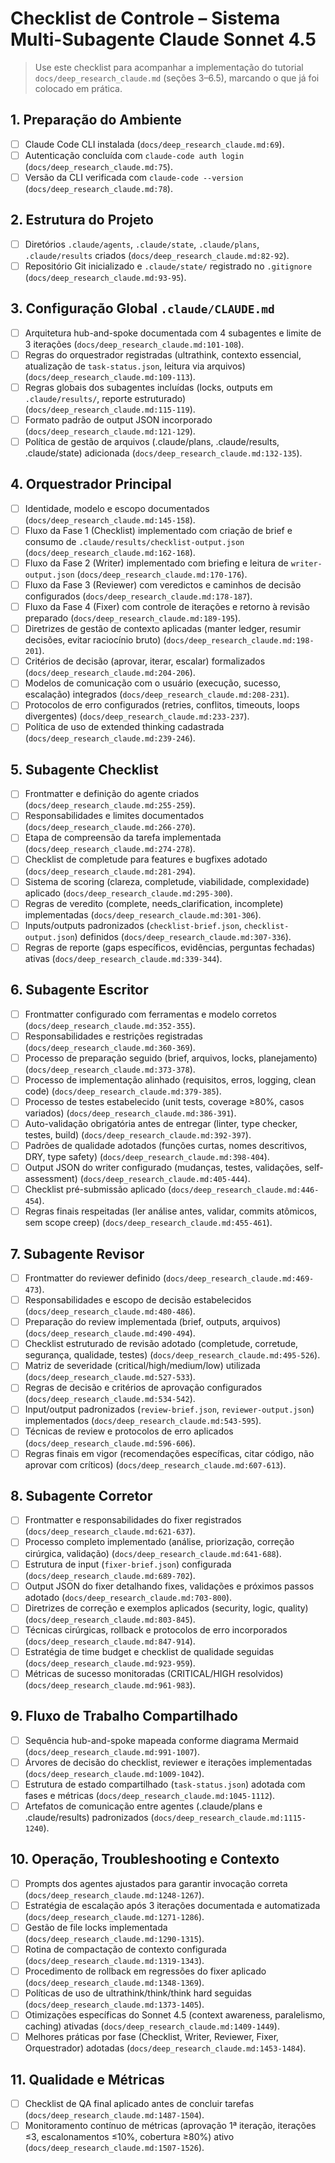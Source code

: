 # Checklist de Controle – Sistema Multi-Subagente Claude Sonnet 4.5

> Use este checklist para acompanhar a implementação do tutorial `docs/deep_research_claude.md` (seções 3–6.5), marcando o que já foi colocado em prática.

## 1. Preparação do Ambiente
- [ ] Claude Code CLI instalada (`docs/deep_research_claude.md:69`).
- [ ] Autenticação concluída com `claude-code auth login` (`docs/deep_research_claude.md:75`).
- [ ] Versão da CLI verificada com `claude-code --version` (`docs/deep_research_claude.md:78`).

## 2. Estrutura do Projeto
- [ ] Diretórios `.claude/agents`, `.claude/state`, `.claude/plans`, `.claude/results` criados (`docs/deep_research_claude.md:82-92`).
- [ ] Repositório Git inicializado e `.claude/state/` registrado no `.gitignore` (`docs/deep_research_claude.md:93-95`).

## 3. Configuração Global `.claude/CLAUDE.md`
- [ ] Arquitetura hub-and-spoke documentada com 4 subagentes e limite de 3 iterações (`docs/deep_research_claude.md:101-108`).
- [ ] Regras do orquestrador registradas (ultrathink, contexto essencial, atualização de `task-status.json`, leitura via arquivos) (`docs/deep_research_claude.md:109-113`).
- [ ] Regras globais dos subagentes incluídas (locks, outputs em `.claude/results/`, reporte estruturado) (`docs/deep_research_claude.md:115-119`).
- [ ] Formato padrão de output JSON incorporado (`docs/deep_research_claude.md:121-129`).
- [ ] Política de gestão de arquivos (.claude/plans, .claude/results, .claude/state) adicionada (`docs/deep_research_claude.md:132-135`).

## 4. Orquestrador Principal
- [ ] Identidade, modelo e escopo documentados (`docs/deep_research_claude.md:145-158`).
- [ ] Fluxo da Fase 1 (Checklist) implementado com criação de brief e consumo de `.claude/results/checklist-output.json` (`docs/deep_research_claude.md:162-168`).
- [ ] Fluxo da Fase 2 (Writer) implementado com briefing e leitura de `writer-output.json` (`docs/deep_research_claude.md:170-176`).
- [ ] Fluxo da Fase 3 (Reviewer) com veredictos e caminhos de decisão configurados (`docs/deep_research_claude.md:178-187`).
- [ ] Fluxo da Fase 4 (Fixer) com controle de iterações e retorno à revisão preparado (`docs/deep_research_claude.md:189-195`).
- [ ] Diretrizes de gestão de contexto aplicadas (manter ledger, resumir decisões, evitar raciocínio bruto) (`docs/deep_research_claude.md:198-201`).
- [ ] Critérios de decisão (aprovar, iterar, escalar) formalizados (`docs/deep_research_claude.md:204-206`).
- [ ] Modelos de comunicação com o usuário (execução, sucesso, escalação) integrados (`docs/deep_research_claude.md:208-231`).
- [ ] Protocolos de erro configurados (retries, conflitos, timeouts, loops divergentes) (`docs/deep_research_claude.md:233-237`).
- [ ] Política de uso de extended thinking cadastrada (`docs/deep_research_claude.md:239-246`).

## 5. Subagente Checklist
- [ ] Frontmatter e definição do agente criados (`docs/deep_research_claude.md:255-259`).
- [ ] Responsabilidades e limites documentados (`docs/deep_research_claude.md:266-270`).
- [ ] Etapa de compreensão da tarefa implementada (`docs/deep_research_claude.md:274-278`).
- [ ] Checklist de completude para features e bugfixes adotado (`docs/deep_research_claude.md:281-294`).
- [ ] Sistema de scoring (clareza, completude, viabilidade, complexidade) aplicado (`docs/deep_research_claude.md:295-300`).
- [ ] Regras de veredito (complete, needs_clarification, incomplete) implementadas (`docs/deep_research_claude.md:301-306`).
- [ ] Inputs/outputs padronizados (`checklist-brief.json`, `checklist-output.json`) definidos (`docs/deep_research_claude.md:307-336`).
- [ ] Regras de reporte (gaps específicos, evidências, perguntas fechadas) ativas (`docs/deep_research_claude.md:339-344`).

## 6. Subagente Escritor
- [ ] Frontmatter configurado com ferramentas e modelo corretos (`docs/deep_research_claude.md:352-355`).
- [ ] Responsabilidades e restrições registradas (`docs/deep_research_claude.md:360-369`).
- [ ] Processo de preparação seguido (brief, arquivos, locks, planejamento) (`docs/deep_research_claude.md:373-378`).
- [ ] Processo de implementação alinhado (requisitos, erros, logging, clean code) (`docs/deep_research_claude.md:379-385`).
- [ ] Processo de testes estabelecido (unit tests, coverage ≥80%, casos variados) (`docs/deep_research_claude.md:386-391`).
- [ ] Auto-validação obrigatória antes de entregar (linter, type checker, testes, build) (`docs/deep_research_claude.md:392-397`).
- [ ] Padrões de qualidade adotados (funções curtas, nomes descritivos, DRY, type safety) (`docs/deep_research_claude.md:398-404`).
- [ ] Output JSON do writer configurado (mudanças, testes, validações, self-assessment) (`docs/deep_research_claude.md:405-444`).
- [ ] Checklist pré-submissão aplicado (`docs/deep_research_claude.md:446-454`).
- [ ] Regras finais respeitadas (ler análise antes, validar, commits atômicos, sem scope creep) (`docs/deep_research_claude.md:455-461`).

## 7. Subagente Revisor
- [ ] Frontmatter do reviewer definido (`docs/deep_research_claude.md:469-473`).
- [ ] Responsabilidades e escopo de decisão estabelecidos (`docs/deep_research_claude.md:480-486`).
- [ ] Preparação do review implementada (brief, outputs, arquivos) (`docs/deep_research_claude.md:490-494`).
- [ ] Checklist estruturado de revisão adotado (completude, corretude, segurança, qualidade, testes) (`docs/deep_research_claude.md:495-526`).
- [ ] Matriz de severidade (critical/high/medium/low) utilizada (`docs/deep_research_claude.md:527-533`).
- [ ] Regras de decisão e critérios de aprovação configurados (`docs/deep_research_claude.md:534-542`).
- [ ] Input/output padronizados (`review-brief.json`, `reviewer-output.json`) implementados (`docs/deep_research_claude.md:543-595`).
- [ ] Técnicas de review e protocolos de erro aplicados (`docs/deep_research_claude.md:596-606`).
- [ ] Regras finais em vigor (recomendações específicas, citar código, não aprovar com críticos) (`docs/deep_research_claude.md:607-613`).

## 8. Subagente Corretor
- [ ] Frontmatter e responsabilidades do fixer registrados (`docs/deep_research_claude.md:621-637`).
- [ ] Processo completo implementado (análise, priorização, correção cirúrgica, validação) (`docs/deep_research_claude.md:641-688`).
- [ ] Estrutura de input (`fixer-brief.json`) configurada (`docs/deep_research_claude.md:689-702`).
- [ ] Output JSON do fixer detalhando fixes, validações e próximos passos adotado (`docs/deep_research_claude.md:703-800`).
- [ ] Diretrizes de correção e exemplos aplicados (security, logic, quality) (`docs/deep_research_claude.md:803-845`).
- [ ] Técnicas cirúrgicas, rollback e protocolos de erro incorporados (`docs/deep_research_claude.md:847-914`).
- [ ] Estratégia de time budget e checklist de qualidade seguidas (`docs/deep_research_claude.md:923-959`).
- [ ] Métricas de sucesso monitoradas (CRITICAL/HIGH resolvidos) (`docs/deep_research_claude.md:961-983`).

## 9. Fluxo de Trabalho Compartilhado
- [ ] Sequência hub-and-spoke mapeada conforme diagrama Mermaid (`docs/deep_research_claude.md:991-1007`).
- [ ] Árvores de decisão do checklist, reviewer e iterações implementadas (`docs/deep_research_claude.md:1009-1042`).
- [ ] Estrutura de estado compartilhado (`task-status.json`) adotada com fases e métricas (`docs/deep_research_claude.md:1045-1112`).
- [ ] Artefatos de comunicação entre agentes (.claude/plans e .claude/results) padronizados (`docs/deep_research_claude.md:1115-1240`).

## 10. Operação, Troubleshooting e Contexto
- [ ] Prompts dos agentes ajustados para garantir invocação correta (`docs/deep_research_claude.md:1248-1267`).
- [ ] Estratégia de escalação após 3 iterações documentada e automatizada (`docs/deep_research_claude.md:1271-1286`).
- [ ] Gestão de file locks implementada (`docs/deep_research_claude.md:1290-1315`).
- [ ] Rotina de compactação de contexto configurada (`docs/deep_research_claude.md:1319-1343`).
- [ ] Procedimento de rollback em regressões do fixer aplicado (`docs/deep_research_claude.md:1348-1369`).
- [ ] Políticas de uso de ultrathink/think/think hard seguidas (`docs/deep_research_claude.md:1373-1405`).
- [ ] Otimizações específicas do Sonnet 4.5 (context awareness, paralelismo, caching) ativadas (`docs/deep_research_claude.md:1409-1449`).
- [ ] Melhores práticas por fase (Checklist, Writer, Reviewer, Fixer, Orquestrador) adotadas (`docs/deep_research_claude.md:1453-1484`).

## 11. Qualidade e Métricas
- [ ] Checklist de QA final aplicado antes de concluir tarefas (`docs/deep_research_claude.md:1487-1504`).
- [ ] Monitoramento contínuo de métricas (aprovação 1ª iteração, iterações ≤3, escalonamentos ≤10%, cobertura ≥80%) ativo (`docs/deep_research_claude.md:1507-1526`).
